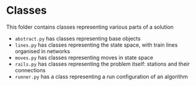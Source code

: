 # Classes

This folder contains classes representing various parts of a solution

* `abstract.py` has classes representing base objects
* `lines.py` has classes representing the state space, with train lines organised in networks
* `moves.py` has classes representing moves in state space
* `rails.py` has classes representing the problem itself: stations and their connections
* `runner.py` has a class representing a run configuration of an algorithm
